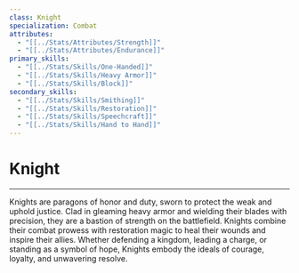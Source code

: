 ```yaml
---
class: Knight
specialization: Combat
attributes:
  - "[[../Stats/Attributes/Strength]]"
  - "[[../Stats/Attributes/Endurance]]"
primary_skills:
  - "[[../Stats/Skills/One-Handed]]"
  - "[[../Stats/Skills/Heavy Armor]]"
  - "[[../Stats/Skills/Block]]"
secondary_skills:
  - "[[../Stats/Skills/Smithing]]"
  - "[[../Stats/Skills/Restoration]]"
  - "[[../Stats/Skills/Speechcraft]]"
  - "[[../Stats/Skills/Hand to Hand]]"
---
```

# **Knight**
---
Knights are paragons of honor and duty, sworn to protect the weak and uphold justice. Clad in gleaming heavy armor and wielding their blades with precision, they are a bastion of strength on the battlefield. Knights combine their combat prowess with restoration magic to heal their wounds and inspire their allies. Whether defending a kingdom, leading a charge, or standing as a symbol of hope, Knights embody the ideals of courage, loyalty, and unwavering resolve.